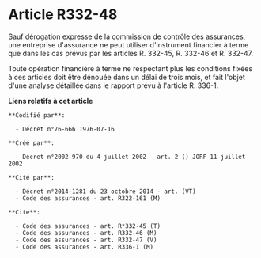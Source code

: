 # Article R332-48

Sauf dérogation expresse de la commission de contrôle des assurances, une entreprise d'assurance ne peut utiliser
d'instrument financier à terme que dans les cas prévus par les articles R. 332-45, R. 332-46 et R. 332-47.

Toute opération financière à terme ne respectant plus les conditions fixées à ces articles doit être dénouée dans un délai de
trois mois, et fait l'objet d'une analyse détaillée dans le rapport prévu à l'article R. 336-1.

**Liens relatifs à cet article**

	**Codifié par**:

	  - Décret n°76-666 1976-07-16

	**Créé par**:

	  - Décret n°2002-970 du 4 juillet 2002 - art. 2 () JORF 11 juillet 2002

	**Cité par**:

	  - Décret n°2014-1281 du 23 octobre 2014 - art. (VT)
	  - Code des assurances - art. R322-161 (M)

	**Cite**:

	  - Code des assurances - art. R*332-45 (T)
	  - Code des assurances - art. R332-46 (M)
	  - Code des assurances - art. R332-47 (V)
	  - Code des assurances - art. R336-1 (M)
